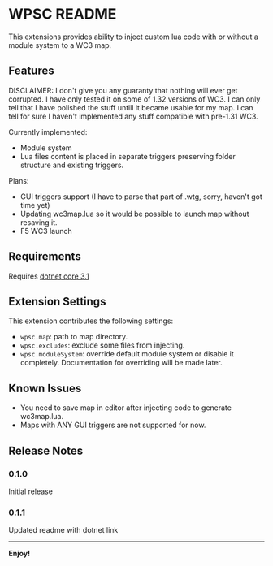 # WPSC README

This extensions provides ability to inject custom lua code with or without a module system to a WC3 map.

## Features

DISCLAIMER: I don't give you any guaranty that nothing will ever get corrupted. I have only tested it on some of 1.32 versions of WC3. I can only tell that I have polished the stuff untill it became usable for my map.
I can tell for sure I haven't implemented any stuff compatible with pre-1.31 WC3.

Currently implemented:
* Module system
* Lua files content is placed in separate triggers preserving folder structure and existing triggers.

Plans:
* GUI triggers support (I have to parse that part of .wtg, sorry, haven't got time yet)
* Updating wc3map.lua so it would be possible to launch map without resaving it.
* F5 WC3 launch

## Requirements

Requires [dotnet core 3.1](https://dotnet.microsoft.com/download)

## Extension Settings

This extension contributes the following settings:

* `wpsc.map`: path to map directory.
* `wpsc.excludes`: exclude some files from injecting.
* `wpsc.moduleSystem`: override default module system or disable it completely. Documentation for overriding will be made later. 

## Known Issues

* You need to save map in editor after injecting code to generate wc3map.lua.
* Maps with ANY GUI triggers are not supported for now.

## Release Notes

### 0.1.0
Initial release

### 0.1.1
Updated readme with dotnet link

-----------------------------------------------------------------------------------------------------------

**Enjoy!**
